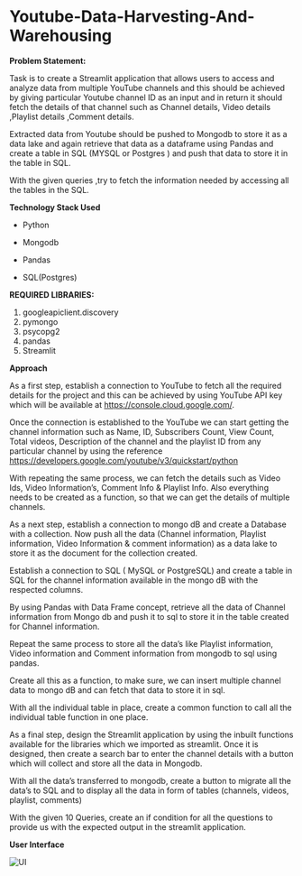 # Youtube-Data-Harvesting-And-Warehousing

**Problem Statement:**

Task is to create a Streamlit application that allows users to access and analyze data from multiple YouTube channels and this should be achieved by giving particular Youtube channel ID as an input and in return it should fetch the details of that channel such as Channel details, Video details ,Playlist details ,Comment details.

Extracted data from Youtube should be pushed to Mongodb to store it as a data lake and again retrieve that data as a dataframe using Pandas and create a table in SQL (MYSQL or Postgres ) and push that data to store it in the table in SQL.

With the given queries ,try to fetch the information needed by accessing all the tables in the SQL.

**Technology Stack Used**

* Python

* Mongodb

* Pandas

* SQL(Postgres)


**REQUIRED LIBRARIES:**
1.	googleapiclient.discovery
2.	pymongo
3.	psycopg2
4.	pandas
5.	Streamlit

   
**Approach**


As a first step, establish a connection to YouTube to fetch all the required details for the project and this can be achieved by using YouTube API key which will be available at https://console.cloud.google.com/.


Once the connection is established to the YouTube we can start getting the channel information such as Name, ID, Subscribers Count, View Count, Total videos, Description of the channel and the playlist ID from any particular channel by using the reference https://developers.google.com/youtube/v3/quickstart/python


With repeating the same process, we can fetch the details such as Video Ids, Video Information’s, Comment Info & Playlist Info. Also everything needs to be created as a function, so that we can get the details of multiple channels.


As a next step, establish a connection to mongo dB and create a Database with a collection. Now push all the data (Channel information, Playlist information, Video Information & comment information) as a data lake to store it as the document for the collection created.


Establish a connection to SQL ( MySQL or PostgreSQL) and create a table in SQL for the channel information available in  the mongo dB with the respected  columns.


By using Pandas with Data Frame concept, retrieve all the data of Channel information from Mongo db and push it to sql to store it in the table created for Channel information.


Repeat the same process to store all the data’s like Playlist information, Video information and Comment information from mongodb to sql using pandas.


Create all this as a function, to make sure, we can insert multiple channel data to mongo dB and can fetch that data to store it in sql.


With all the individual table in place, create a common function to call all the individual table function in one place.


As a final step, design the Streamlit application by using the inbuilt functions available for the libraries which we imported as streamlit. Once it is designed, then create a search bar to enter the channel details with a button which will collect and store all the data in Mongodb.


With all the data’s transferred to mongodb, create a button to migrate all the data’s to SQL and to display all the data in form of tables (channels, videos, playlist, comments)


With the given 10 Queries, create an if condition for all the questions to provide us with the expected output  in the streamlit application.

**User Interface**

![UI](https://github.com/Revanthkasinathan/Youtube-Data-Harvesting-And-Warehousing/assets/154004246/b3a76a1e-06f2-40bc-88b9-deb5eb98a1b4)

